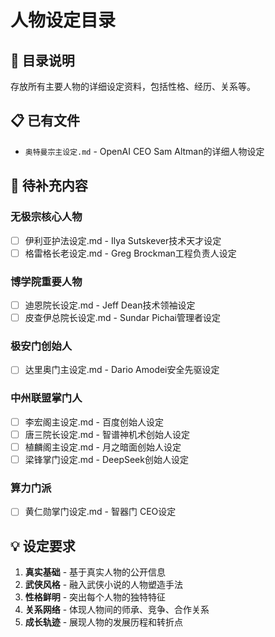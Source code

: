 # 人物设定目录

## 📁 目录说明
存放所有主要人物的详细设定资料，包括性格、经历、关系等。

## 📋 已有文件
- `奥特曼宗主设定.md` - OpenAI CEO Sam Altman的详细人物设定

## 🎯 待补充内容
### 无极宗核心人物
- [ ] 伊利亚护法设定.md - Ilya Sutskever技术天才设定
- [ ] 格雷格长老设定.md - Greg Brockman工程负责人设定

### 博学院重要人物  
- [ ] 迪恩院长设定.md - Jeff Dean技术领袖设定
- [ ] 皮查伊总院长设定.md - Sundar Pichai管理者设定

### 极安门创始人
- [ ] 达里奥门主设定.md - Dario Amodei安全先驱设定

### 中州联盟掌门人
- [ ] 李宏阁主设定.md - 百度创始人设定
- [ ] 唐三院长设定.md - 智谱神机术创始人设定  
- [ ] 植麟阁主设定.md - 月之暗面创始人设定
- [ ] 梁锋掌门设定.md - DeepSeek创始人设定

### 算力门派
- [ ] 黄仁勋掌门设定.md - 智器门 CEO设定

## 💡 设定要求
1. **真实基础** - 基于真实人物的公开信息
2. **武侠风格** - 融入武侠小说的人物塑造手法
3. **性格鲜明** - 突出每个人物的独特特征
4. **关系网络** - 体现人物间的师承、竞争、合作关系
5. **成长轨迹** - 展现人物的发展历程和转折点